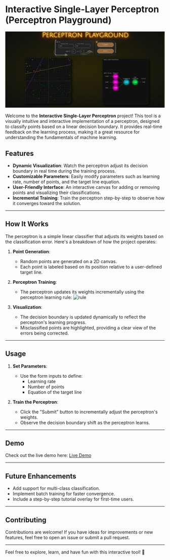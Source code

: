 # Interactive Single-Layer Perceptron (Perceptron Playground)

![Sample](./Assets/Sample/sample.png)

Welcome to the **Interactive Single-Layer Perceptron** project! This tool is a visually intuitive and interactive implementation of a perceptron, designed to classify points based on a linear decision boundary. It provides real-time feedback on the learning process, making it a great resource for understanding the fundamentals of machine learning.

## Features

- **Dynamic Visualization**: Watch the perceptron adjust its decision boundary in real time during the training process.
- **Customizable Parameters**: Easily modify parameters such as learning rate, number of points, and the target line equation.
- **User-Friendly Interface**: An interactive canvas for adding or removing points and visualizing their classifications.
- **Incremental Training**: Train the perceptron step-by-step to observe how it converges toward the solution.

---

## How It Works

The perceptron is a simple linear classifier that adjusts its weights based on the classification error. Here's a breakdown of how the project operates:

1. **Point Generation**:

   - Random points are generated on a 2D canvas.
   - Each point is labeled based on its position relative to a user-defined target line.

2. **Perceptron Training**:

   - The perceptron updates its weights incrementally using the perceptron learning rule:
     ![rule](https://vitalflux.com/wp-content/uploads/2020/10/Screenshot-2020-10-11-at-9.45.54-AM.png)

3. **Visualization**:
   - The decision boundary is updated dynamically to reflect the perceptron's learning progress.
   - Misclassified points are highlighted, providing a clear view of the errors being corrected.

---

## Usage

1. **Set Parameters**:

   - Use the form inputs to define:
     - Learning rate
     - Number of points
     - Equation of the target line

2. **Train the Perceptron**:
   - Click the "Submit" button to incrementally adjust the perceptron's weights.
   - Observe the decision boundary shift as the perceptron learns.

---

## Demo

Check out the live demo here: [Live Demo](https://perceptron-playground.vercel.app/)

---

## Future Enhancements

- Add support for multi-class classification.
- Implement batch training for faster convergence.
- Include a step-by-step tutorial overlay for first-time users.

---

## Contributing

Contributions are welcome! If you have ideas for improvements or new features, feel free to open an issue or submit a pull request.

---

Feel free to explore, learn, and have fun with this interactive tool! 🚀
